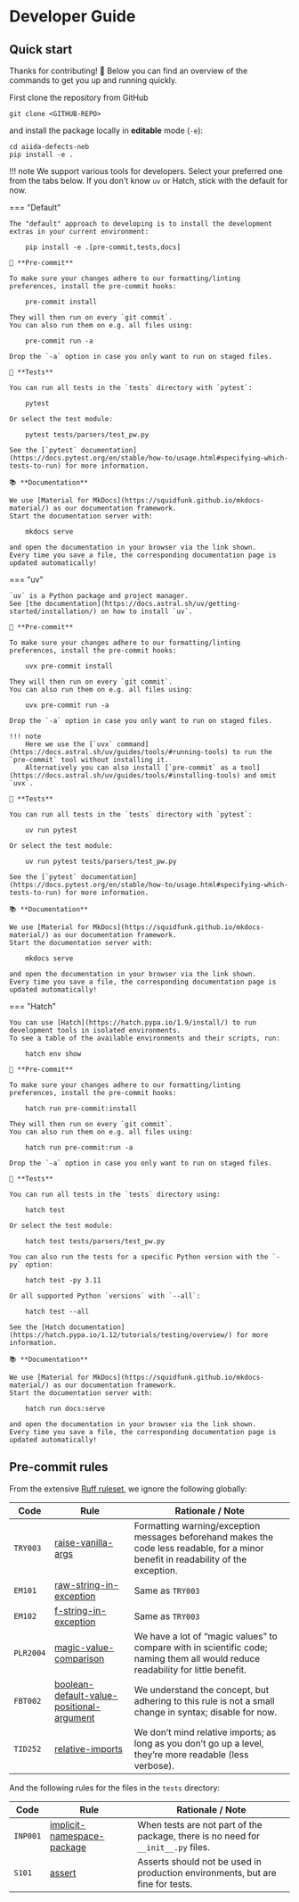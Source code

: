 # Developer Guide

## Quick start

Thanks for contributing! 🙏
Below you can find an overview of the commands to get you up and running quickly.

First clone the repository from GitHub

    git clone <GITHUB-REPO>

and install the package locally in **editable** mode (`-e`):

    cd aiida-defects-neb
    pip install -e .

!!! note
    We support various tools for developers.
    Select your preferred one from the tabs below.
    If you don't know `uv` or Hatch, stick with the default for now.

=== "Default"

    The "default" approach to developing is to install the development extras in your current environment:

        pip install -e .[pre-commit,tests,docs]

    🔧 **Pre-commit**

    To make sure your changes adhere to our formatting/linting preferences, install the pre-commit hooks:

        pre-commit install

    They will then run on every `git commit`.
    You can also run them on e.g. all files using:

        pre-commit run -a

    Drop the `-a` option in case you only want to run on staged files.

    🧪 **Tests**

    You can run all tests in the `tests` directory with `pytest`:

        pytest

    Or select the test module:

        pytest tests/parsers/test_pw.py

    See the [`pytest` documentation](https://docs.pytest.org/en/stable/how-to/usage.html#specifying-which-tests-to-run) for more information.

    📚 **Documentation**

    We use [Material for MkDocs](https://squidfunk.github.io/mkdocs-material/) as our documentation framework.
    Start the documentation server with:

        mkdocs serve

    and open the documentation in your browser via the link shown.
    Every time you save a file, the corresponding documentation page is updated automatically!

=== "uv"

    `uv` is a Python package and project manager.
    See [the documentation](https://docs.astral.sh/uv/getting-started/installation/) on how to install `uv`.

    🔧 **Pre-commit**

    To make sure your changes adhere to our formatting/linting preferences, install the pre-commit hooks:

        uvx pre-commit install

    They will then run on every `git commit`.
    You can also run them on e.g. all files using:

        uvx pre-commit run -a

    Drop the `-a` option in case you only want to run on staged files.

    !!! note
        Here we use the [`uvx` command](https://docs.astral.sh/uv/guides/tools/#running-tools) to run the `pre-commit` tool without installing it.
        Alternatively you can also install [`pre-commit` as a tool](https://docs.astral.sh/uv/guides/tools/#installing-tools) and omit `uvx`.

    🧪 **Tests**

    You can run all tests in the `tests` directory with `pytest`:

        uv run pytest

    Or select the test module:

        uv run pytest tests/parsers/test_pw.py

    See the [`pytest` documentation](https://docs.pytest.org/en/stable/how-to/usage.html#specifying-which-tests-to-run) for more information.

    📚 **Documentation**

    We use [Material for MkDocs](https://squidfunk.github.io/mkdocs-material/) as our documentation framework.
    Start the documentation server with:

        mkdocs serve

    and open the documentation in your browser via the link shown.
    Every time you save a file, the corresponding documentation page is updated automatically!

=== "Hatch"

    You can use [Hatch](https://hatch.pypa.io/1.9/install/) to run development tools in isolated environments.
    To see a table of the available environments and their scripts, run:

        hatch env show

    🔧 **Pre-commit**

    To make sure your changes adhere to our formatting/linting preferences, install the pre-commit hooks:

        hatch run pre-commit:install

    They will then run on every `git commit`.
    You can also run them on e.g. all files using:

        hatch run pre-commit:run -a

    Drop the `-a` option in case you only want to run on staged files.

    🧪 **Tests**

    You can run all tests in the `tests` directory using:

        hatch test

    Or select the test module:

        hatch test tests/parsers/test_pw.py

    You can also run the tests for a specific Python version with the `-py` option:

        hatch test -py 3.11

    Or all supported Python `versions` with `--all`:

        hatch test --all

    See the [Hatch documentation](https://hatch.pypa.io/1.12/tutorials/testing/overview/) for more information.

    📚 **Documentation**

    We use [Material for MkDocs](https://squidfunk.github.io/mkdocs-material/) as our documentation framework.
    Start the documentation server with:

        hatch run docs:serve

    and open the documentation in your browser via the link shown.
    Every time you save a file, the corresponding documentation page is updated automatically!


## Pre-commit rules

From the extensive [Ruff ruleset](https://docs.astral.sh/ruff/rules/), we ignore the following globally:

| Code      | Rule                                                                                                                      | Rationale / Note                                                                                                                    |
| --------- | ------------------------------------------------------------------------------------------------------------------------- | ----------------------------------------------------------------------------------------------------------------------------------- |
| `TRY003`  | [raise-vanilla-args](https://docs.astral.sh/ruff/rules/raise-vanilla-args/)                                               | Formatting warning/exception messages beforehand makes the code less readable, for a minor benefit in readability of the exception. |
| `EM101`   | [raw-string-in-exception](https://docs.astral.sh/ruff/rules/raw-string-in-exception/)                                     | Same as `TRY003`                                                                                                                    |
| `EM102`   | [f-string-in-exception](https://docs.astral.sh/ruff/rules/f-string-in-exception/)                                         | Same as `TRY003`                                                                                                                    |
| `PLR2004` | [magic-value-comparison](https://docs.astral.sh/ruff/rules/magic-value-comparison/)                                       | We have a lot of “magic values” to compare with in scientific code; naming them all would reduce readability for little benefit.    |
| `FBT002`  | [boolean-default-value-positional-argument](https://docs.astral.sh/ruff/rules/boolean-default-value-positional-argument/) | We understand the concept, but adhering to this rule is not a small change in syntax; disable for now.                              |
| `TID252`  | [relative-imports](https://docs.astral.sh/ruff/rules/relative-imports/)                                                   | We don’t mind relative imports; as long as you don’t go up a level, they’re more readable (less verbose).                           |

And the following rules for the files in the `tests` directory:

| Code      | Rule                                                                                                                      | Rationale / Note                                                                                                                    |
| --------- | ------------------------------------------------------------------------------------------------------------------------- | ----------------------------------------------------------------------------------------------------------------------------------- |
| `INP001`  | [implicit-namespace-package](https://docs.astral.sh/ruff/rules/implicit-namespace-package/)                               | When tests are not part of the package, there is no need for `__init__.py` files.                                                   |
| `S101`    | [assert](https://docs.astral.sh/ruff/rules/assert/)                                                                       | Asserts should not be used in production environments, but are fine for tests.                                                      |
